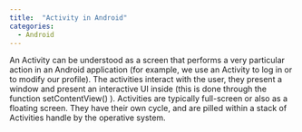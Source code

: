 ```yaml
---
title:  "Activity in Android"
categories: 
  - Android
---
```


An Activity can be understood as a screen that performs a very particular action in an
Android application (for example, we use an Activity to log in or to modify our profile).
The activities interact with the user, they present a window and present an interactive
UI inside (this is done through the function setContentView() ). Activities are typically
full-screen or also as a floating screen. They have their own cycle, and are pilled within
a stack of Activities handle by the operative system.



